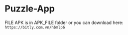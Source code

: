 # Puzzle-App
FILE APK is in APK_FILE folder or you can download here: `https://bitly.com.vn/hbmlp6`
